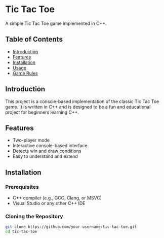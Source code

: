 # Tic Tac Toe

A simple Tic Tac Toe game implemented in C++.

## Table of Contents

- [Introduction](#introduction)
- [Features](#features)
- [Installation](#installation)
- [Usage](#usage)
- [Game Rules](#game-rules)

## Introduction

This project is a console-based implementation of the classic Tic Tac Toe game. It is written in C++ and is designed to be a fun and educational project for beginners learning C++.

## Features

- Two-player mode
- Interactive console-based interface
- Detects win and draw conditions
- Easy to understand and extend

## Installation

### Prerequisites

- C++ compiler (e.g., GCC, Clang, or MSVC)
- Visual Studio or any other C++ IDE

### Cloning the Repository

```bash
git clone https://github.com/your-username/tic-tac-toe.git
cd tic-tac-toe
